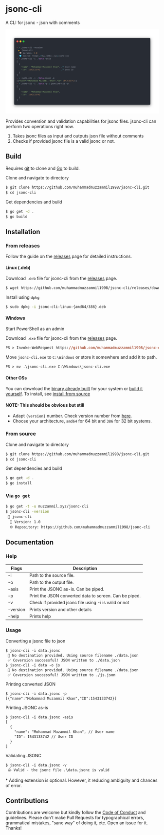 # jsonc-cli

A CLI for jsonc - json with comments

![jsonc-cli](./jsonc-cli.png)

Provides conversion and validation capabilities for jsonc files. jsonc-cli can perform two operations right now.

1. Takes jsonc files as input and outputs json file without comments
2. Checks if provided jsonc file is a valid jsonc or not.

## Build

Requires [git](https://git-scm.com/download/win) to clone and [Go](https://golang.org/dl/) to build.

Clone and navigate to directory

```sh
$ git clone https://github.com/muhammadmuzzammil1998/jsonc-cli.git
$ cd jsonc-cli
```

Get dependencies and build

```sh
$ go get -d .
$ go build
```

## Installation

### From releases

Follow the guide on the [releases](https://github.com/muhammadmuzzammil1998/jsonc-cli/releases) page for detailed instructions.

#### Linux (.deb)

Download `.deb` file for jsonc-cli from the [releases](https://github.com/muhammadmuzzammil1998/jsonc-cli/releases) page.

```sh
$ wget https://github.com/muhammadmuzzammil1998/jsonc-cli/releases/download/{version}/jsonc-cli-linux-{amd64/386}.deb
```

Install using `dpkg`

```sh
$ sudo dpkg -i jsonc-cli-linux-{amd64/386}.deb
```

#### Windows

Start PowerShell as an admin

Download `.exe` file for jsonc-cli from the [releases](https://github.com/muhammadmuzzammil1998/jsonc-cli/releases) page.

```ps
PS > Invoke-WebRequest https://github.com/muhammadmuzzammil1998/jsonc-cli/releases/download/{version}/jsonc-cli-windows-{amd64/386}.exe -OutFile jsonc-cli.exe
```

Move `jsonc-cli.exe` to `C:\Windows` or store it somewhere and add it to path.

```ps
PS > mv .\jsonc-cli.exe C:\Windows\jsonc-cli.exe
```

#### Other OSs

You can download the [binary already built](https://github.com/muhammadmuzzammil1998/jsonc-cli/releases) for your system or [build it yourself](https://github.com/muhammadmuzzammil1998/jsonc-cli#build). To install, see [install from source](https://github.com/muhammadmuzzammil1998/jsonc-cli#from-source)

#### NOTE: This should be obvious but still

- Adapt `{version}` number. Check version number from [here](https://github.com/muhammadmuzzammil1998/jsonc-cli/releases).
- Choose your architecture, `amd64` for 64 bit and `386` for 32 bit systems.

### From source

Clone and navigate to directory

```sh
$ git clone https://github.com/muhammadmuzzammil1998/jsonc-cli.git
$ cd jsonc-cli
```

Get dependencies and build

```sh
$ go get -d .
$ go install
```

### Via `go get`

```sh
$ go get -t -u muzzammil.xyz/jsonc-cli
$ jsonc-cli -version
 🎉 jsonc-cli
  🤖 Version: 1.0
  🌐 Repository: https://github.com/muhammadmuzzammil1998/jsonc-cli
```

## Documentation

### Help

| Flags    | Description                                            |
| -------- | ------------------------------------------------------ |
| -i       | Path to the source file.                               |
| -o       | Path to the output file.                               |
| -asis    | Print the JSONC as-is. Can be piped.                   |
| -p       | Print the JSON converted data to screen. Can be piped. |
| -v       | Check if provided jsonc file using -i is valid or not  |
| -version | Prints version and other details                       |
| -help    | Prints help                                            |

### Usage

Converting a jsonc file to json

```
$ jsonc-cli -i data.jsonc
 🤖 No destination provided. Using source filename ./data.json
 ✅ Coversion successful! JSON written to ./data.json
$ jsonc-cli -i data -o js
 🤖 No destination provided. Using source filename ./data.json
 ✅ Coversion successful! JSON written to ./js.json
```

Printing converted JSON

```
$ jsonc-cli -i data.jsonc -p
[{"name":"Mohammad Muzammil Khan","ID":1543133742}]
```

Printing JSONC as-is

```
$ jsonc-cli -i data.jsonc -asis
[
  {
    "name": "Mohammad Muzammil Khan", // User name
    "ID": 1543133742 // User ID
  }
]
```

Validating JSONC

```
$ jsonc-cli -i data.jsonc -v
 👍 Valid - the jsonc file .\data.jsonc is valid
```

\* Adding extension is optional. However, it reducing ambiguity and chances of error.

## Contributions

Contributions are welcome but kindly follow the [Code of Conduct](CODE_OF_CONDUCT.md) and guidelines. Please don't make Pull Requests for typographical errors, grammatical mistakes, "sane way" of doing it, etc. Open an issue for it. Thanks!
